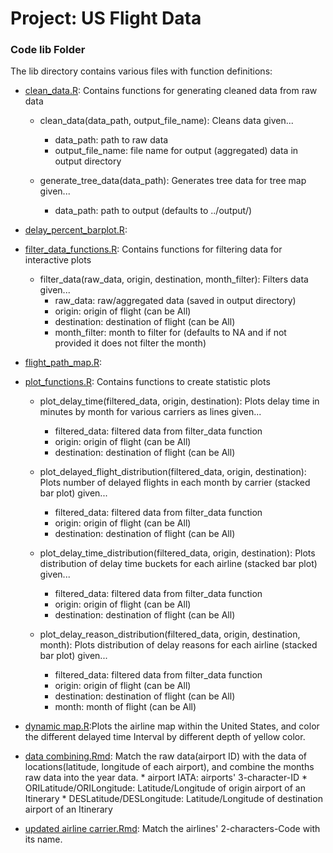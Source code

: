 # Project: US Flight Data
### Code lib Folder

The lib directory contains various files with function definitions:
* [clean_data.R](https://github.com/TZstatsADS/Fall2017-project2-grp8/blob/master/lib/clean_data.R): Contains functions for generating cleaned data from raw data

    *   clean_data(data_path, output_file_name): Cleans data given...
        * data_path: path to raw data
        * output_file_name: file name for output (aggregated) data in output directory

    * generate_tree_data(data_path): Generates tree data for tree map given...
        * data_path: path to output (defaults to ../output/)

* [delay_percent_barplot.R](https://github.com/TZstatsADS/Fall2017-project2-grp8/blob/master/lib/delay_percent_barplot.R): 

* [filter_data_functions.R](https://github.com/TZstatsADS/Fall2017-project2-grp8/blob/master/lib/filter_data_functions.R): Contains functions for filtering data for interactive plots

    * filter_data(raw_data, origin, destination, month_filter): Filters data given...
        * raw_data: raw/aggregated data (saved in output directory)
        * origin: origin of flight (can be All)
        * destination: destination of flight (can be All)
        * month_filter: month to filter for (defaults to NA and if not provided it does not filter the month)

* [flight_path_map.R](https://github.com/TZstatsADS/Fall2017-project2-grp8/blob/master/lib/flight_path_map.R): 

* [plot_functions.R](https://github.com/TZstatsADS/Fall2017-project2-grp8/blob/master/lib/plot_functions.R): Contains functions to create statistic plots

    * plot_delay_time(filtered_data, origin, destination): Plots delay time in minutes by month for various carriers as lines given...
        * filtered_data: filtered data from filter_data function
        * origin: origin of flight (can be All)
        * destination: destination of flight (can be All)

    * plot_delayed_flight_distribution(filtered_data, origin, destination): Plots number of delayed flights in each month by carrier (stacked bar plot) given...
        * filtered_data: filtered data from filter_data function
        * origin: origin of flight (can be All)
        * destination: destination of flight (can be All)

    * plot_delay_time_distribution(filtered_data, origin, destination): Plots distribution of delay time buckets for each airline (stacked bar plot) given...
        * filtered_data: filtered data from filter_data function
        * origin: origin of flight (can be All)
        * destination: destination of flight (can be All)

    * plot_delay_reason_distribution(filtered_data, origin, destination, month): Plots distribution of delay reasons for each airline (stacked bar plot) given...
        * filtered_data: filtered data from filter_data function
        * origin: origin of flight (can be All)
        * destination: destination of flight (can be All)
        * month: month of flight (can be All)
* [dynamic map.R](https://github.com/TZstatsADS/Fall2017-project2-grp8/blob/master/lib/dynamic%20map.R):Plots the airline map within the United States, and color the different delayed time Interval by different depth of yellow color.

* [data combining.Rmd](https://github.com/TZstatsADS/Fall2017-project2-grp8/blob/master/lib/data%20combining.Rmd): Match the raw data(airport ID) with the data of locations(latitude, longitude of each airport), and combine the months raw data into the year data.
        * airport IATA: airports' 3-character-ID
        * ORILatitude/ORILongitude: Latitude/Longitude of origin airport of an Itinerary
        * DESLatitude/DESLongitude: Latitude/Longitude of destination airport of an Itinerary
* [updated airline carrier.Rmd](https://github.com/TZstatsADS/Fall2017-project2-grp8/blob/master/lib/updated%20airline%20carrier.R): Match the airlines' 2-characters-Code with its name.
